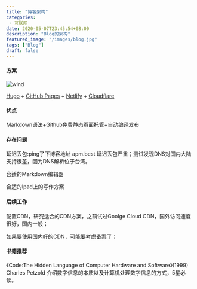 ```yaml
---
title: "博客架构"
categories: 
 - 互联网
date: 2020-05-07T23:45:54+08:00
description: "Blog的架构"
featured_image: "/images/blog.jpg"
tags: ["Blog"]
draft: false
---
```

#### 方案

![wind](../../images/wind.jpg)

<a href="https://gohugo.io" target="_blank">Hugo</a> + <a href="https://pages.github.com/" target="_blank">GitHub Pages</a> + <a href="https://www.netlify.com/" target="_blank">Netlify</a> + <a href="https://www.cloudflare.com/" target="_blank">Cloudflare</a>

#### 优点
Markdown语法+Github免费静态页面托管+自动编译发布

#### 存在问题
延迟丢包:ping了下博客地址 apm.best 延迟丢包严重；测试发现DNS对国内大陆支持很差，因为DNS解析位于台湾。
<!--more-->
合适的Markdown编辑器

合适的Ipad上的写作方案

#### 后续工作
配置CDN，研究适合的CDN方案，之前试过Goolge Cloud CDN，国外访问速度很好，国内一般；

如果要使用国内好的CDN，可能要考虑备案了；

#### 书籍推荐
《Code:The Hidden Language of Computer Hardware and Software》(1999)  Charles Petzold
介绍数字信息的本质以及计算机处理数字信息的方式，5星必读。

